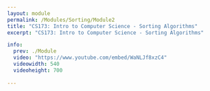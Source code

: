 ```yaml
---
layout: module
permalink: /Modules/Sorting/Module2
title: "CS173: Intro to Computer Science - Sorting Algorithms"
excerpt: "CS173: Intro to Computer Science - Sorting Algorithms"

info:
  prev: ./Module
  video: "https://www.youtube.com/embed/WaNLJf8xzC4"
  videowidth: 540
  videoheight: 700
  
---
```

